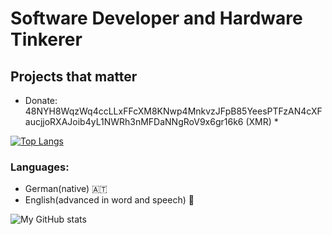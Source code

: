 # Software Developer and Hardware Tinkerer

## Projects that matter

* Donate: 48NYH8WqzWq4ccLLxFFcXM8KNwp4MnkvzJFpB85YeesPTFzAN4cXFaucjjoRXAJoib4yL1NWRh3nMFDaNNgRoV9x6gr16k6 (XMR) *

[![Top Langs](https://github-readme-stats.vercel.app/api/top-langs/?username=666hwll)](https://github.com/anuraghazra/github-readme-stats)

### Languages:
- German(native) 🇦🇹
- English(advanced in word and speech) 🏴󠁧󠁢󠁥󠁮󠁧󠁿

![My GitHub stats](https://github-readme-stats.vercel.app/api?username=666hwll)


